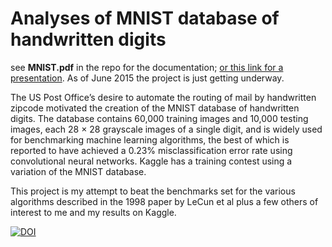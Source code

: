 # Analyses of MNIST database of handwritten digits

see **MNIST.pdf** in the repo for the documentation; [or this link for a presentation](http://grfiv.github.io/MNIST/#/). As of June 2015 the project is just getting underway.

The US Post Office’s desire to automate the routing of mail by handwritten zipcode motivated the
creation of the MNIST database of handwritten digits. The database contains 60,000 training images and 10,000 testing images, each 28 × 28 grayscale images of a single digit, and is widely used for benchmarking machine learning algorithms, the best of which is reported to have achieved a 0.23% misclassification error rate using convolutional neural networks. Kaggle has a training contest using a variation of the MNIST database. 

This project is my attempt to beat the benchmarks set for the various algorithms described in the 1998 paper by LeCun et al plus a few others of interest to me and my results on Kaggle.


[![DOI](https://zenodo.org/badge/doi/10.5281/zenodo.18768.svg)](http://dx.doi.org/10.5281/zenodo.18768)